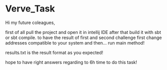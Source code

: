 # Verve_Task

Hi my future coleagues,

first of all pull the project and open it in intellij IDE 
after that build it with sbt or sbt compile.
to have the result of first and second challenge
first change addresses compatible to your system
and then...
run main method!

results.txt is the result format as you expected!

hope to have right answers regarding to 6h time to do this task!
